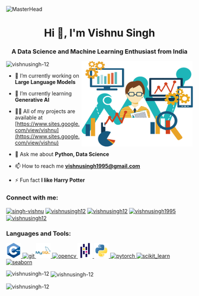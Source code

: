 ![MasterHead](https://cache.careers360.mobi/media/private/courses/contents/347989/2021/11/2/7227_Data%20Science%20Prodegree.jpg)
<h1 align="center">Hi 👋, I'm Vishnu Singh</h1>
<h3 align="center">A Data Science and Machine Learning Enthusiast from India</h3>
<img align="right" alt="Coding" width="300" src="https://raw.githubusercontent.com/vishnusingh-12/python/main/0oskctgr69t85329k9ssc5c0gn.png">
<p align="left"> <img src="https://komarev.com/ghpvc/?username=vishnusingh-12&label=Profile%20views&color=0e75b6&style=flat" alt="vishnusingh-12" /> </p>

- 🔭 I’m currently working on **Large Language Models**

- 🌱 I’m currently learning **Generative AI**

- 👨‍💻 All of my projects are available at [https://www.sites.google.com/view/vishnu](https://www.sites.google.com/view/vishnu)

- 💬 Ask me about **Python, Data Science**

- 📫 How to reach me **vishnusingh1995@gmail.com**

- ⚡ Fun fact **I like Harry Potter**

<h3 align="left">Connect with me:</h3>
<p align="left">
<a href="https://linkedin.com/in/singh-vishnu" target="blank"><img align="center" src="https://raw.githubusercontent.com/rahuldkjain/github-profile-readme-generator/master/src/images/icons/Social/linked-in-alt.svg" alt="singh-vishnu" height="30" width="40" /></a>
<a href="https://kaggle.com/vishnusingh12" target="blank"><img align="center" src="https://raw.githubusercontent.com/rahuldkjain/github-profile-readme-generator/master/src/images/icons/Social/kaggle.svg" alt="vishnusingh12" height="30" width="40" /></a>
<a href="https://instagram.com/vishnusingh12" target="blank"><img align="center" src="https://raw.githubusercontent.com/rahuldkjain/github-profile-readme-generator/master/src/images/icons/Social/instagram.svg" alt="vishnusingh12" height="30" width="40" /></a>
<a href="https://www.hackerrank.com/vishnusingh1995" target="blank"><img align="center" src="https://raw.githubusercontent.com/rahuldkjain/github-profile-readme-generator/master/src/images/icons/Social/hackerrank.svg" alt="vishnusingh1995" height="30" width="40" /></a>
<a href="https://www.leetcode.com/vishnusingh12" target="blank"><img align="center" src="https://raw.githubusercontent.com/rahuldkjain/github-profile-readme-generator/master/src/images/icons/Social/leet-code.svg" alt="vishnusingh12" height="30" width="40" /></a>
</p>

<h3 align="left">Languages and Tools:</h3>
<p align="left"> <a href="https://www.w3schools.com/cpp/" target="_blank" rel="noreferrer"> <img src="https://raw.githubusercontent.com/devicons/devicon/master/icons/cplusplus/cplusplus-original.svg" alt="cplusplus" width="40" height="40"/> </a> <a href="https://git-scm.com/" target="_blank" rel="noreferrer"> <img src="https://www.vectorlogo.zone/logos/git-scm/git-scm-icon.svg" alt="git" width="40" height="40"/> </a> <a href="https://www.mysql.com/" target="_blank" rel="noreferrer"> <img src="https://raw.githubusercontent.com/devicons/devicon/master/icons/mysql/mysql-original-wordmark.svg" alt="mysql" width="40" height="40"/> </a> <a href="https://opencv.org/" target="_blank" rel="noreferrer"> <img src="https://www.vectorlogo.zone/logos/opencv/opencv-icon.svg" alt="opencv" width="40" height="40"/> </a> <a href="https://pandas.pydata.org/" target="_blank" rel="noreferrer"> <img src="https://raw.githubusercontent.com/devicons/devicon/2ae2a900d2f041da66e950e4d48052658d850630/icons/pandas/pandas-original.svg" alt="pandas" width="40" height="40"/> </a> <a href="https://www.python.org" target="_blank" rel="noreferrer"> <img src="https://raw.githubusercontent.com/devicons/devicon/master/icons/python/python-original.svg" alt="python" width="40" height="40"/> </a> <a href="https://pytorch.org/" target="_blank" rel="noreferrer"> <img src="https://www.vectorlogo.zone/logos/pytorch/pytorch-icon.svg" alt="pytorch" width="40" height="40"/> </a> <a href="https://scikit-learn.org/" target="_blank" rel="noreferrer"> <img src="https://upload.wikimedia.org/wikipedia/commons/0/05/Scikit_learn_logo_small.svg" alt="scikit_learn" width="40" height="40"/> </a> <a href="https://seaborn.pydata.org/" target="_blank" rel="noreferrer"> <img src="https://seaborn.pydata.org/_images/logo-mark-lightbg.svg" alt="seaborn" width="40" height="40"/> </a> </p>

<p><img align="left" src="https://github-readme-stats.vercel.app/api/top-langs?username=vishnusingh-12&show_icons=true&locale=en&layout=compact" alt="vishnusingh-12" /></p>

<p>&nbsp;<img align="center" src="https://github-readme-stats.vercel.app/api?username=vishnusingh-12&show_icons=true&locale=en" alt="vishnusingh-12" /></p>

<p><img align="center" src="https://github-readme-streak-stats.herokuapp.com/?user=vishnusingh-12&" alt="vishnusingh-12" /></p>
